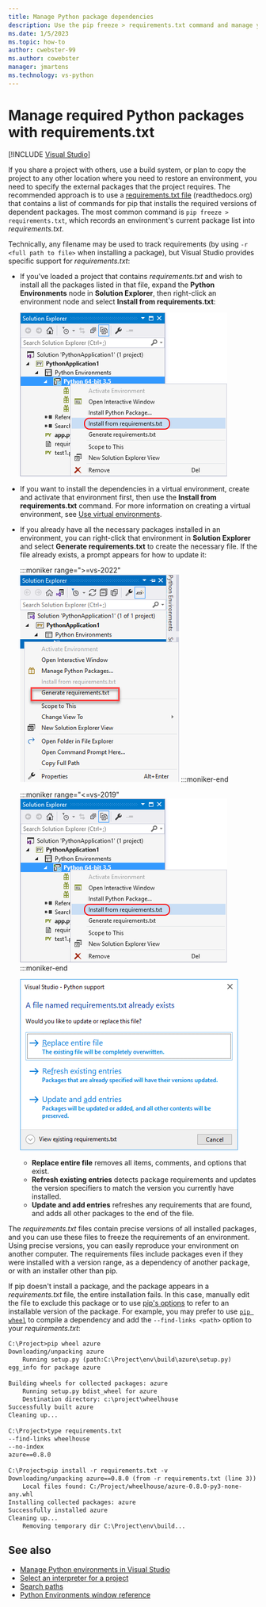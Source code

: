 ```yaml
---
title: Manage Python package dependencies
description: Use the pip freeze > requirements.txt command and manage your Python package dependencies for application development in Visual Studio.
ms.date: 1/5/2023
ms.topic: how-to
author: cwebster-99
ms.author: cowebster
manager: jmartens
ms.technology: vs-python
---
```

# Manage required Python packages with requirements.txt

 [!INCLUDE [Visual Studio](~/includes/applies-to-version/vs-windows-only.md)]

If you share a project with others, use a build system, or plan to copy the project to any other location where you need to restore an environment, you need to specify the external packages that the project requires. The recommended approach is to use a [requirements.txt file](https://pip.readthedocs.org/en/latest/user_guide.html#requirements-files) (readthedocs.org) that contains a list of commands for pip that installs the required versions of dependent packages. The most common command is `pip freeze > requirements.txt`, which records an environment's current package list into *requirements.txt*.

Technically, any filename may be used to track requirements (by using `-r <full path to file>` when installing a package), but Visual Studio provides specific support for *requirements.txt*:

- If you've loaded a project that contains *requirements.txt* and wish to install all the packages listed in that file, expand the **Python Environments** node in **Solution Explorer**, then right-click an environment node and select **Install from requirements.txt**:

    ![Install from requirements.txt-2019](media/environments/environments-requirements-txt-install.png)

- If you want to install the dependencies in a virtual environment, create and activate that environment first, then use the **Install from requirements.txt** command. For more information on creating a virtual environment, see [Use virtual environments](selecting-a-python-environment-for-a-project.md#use-virtual-environments).

- If you already have all the necessary packages installed in an environment, you can right-click that environment in **Solution Explorer** and select **Generate requirements.txt** to create the necessary file. If the file already exists, a prompt appears for how to update it:

    :::moniker range=">=vs-2022"
    ![Generate requirements.txt](media/environments/environments-requirements-txt-install-2022.png)
    :::moniker-end

    :::moniker range="<=vs-2019"
    ![Generate requirements.txt](media/environments/environments-requirements-txt-install.png)
    :::moniker-end

    ![Update requirements.txt options](media/environments/environments-requirements-txt-replace.png)

  - **Replace entire file** removes all items, comments, and options that exist.
  - **Refresh existing entries** detects package requirements and updates the version specifiers to match the version you currently have installed.
  - **Update and add entries** refreshes any requirements that are found, and adds all other packages to the end of the file.

The *requirements.txt* files contain precise versions of all installed packages, and you can use these files to freeze the requirements of an environment. Using precise versions, you can easily reproduce your environment on another computer. The requirements files include packages even if they were installed with a version range, as a dependency of another package, or with an installer other than pip.

If pip doesn't install a package, and the package appears in a *requirements.txt* file, the entire installation fails. In this case, manually edit the file to exclude this package or to use [pip's options](https://pip.readthedocs.org/en/latest/reference/pip_install.html#requirements-file-format) to refer to an installable version of the package. For example, you may prefer to use [`pip wheel`](https://pip.readthedocs.org/en/latest/reference/pip_wheel.html) to compile a dependency and add the `--find-links <path>` option to your *requirements.txt*:

```output
C:\Project>pip wheel azure
Downloading/unpacking azure
    Running setup.py (path:C:\Project\env\build\azure\setup.py) egg_info for package azure

Building wheels for collected packages: azure
    Running setup.py bdist_wheel for azure
    Destination directory: c:\project\wheelhouse
Successfully built azure
Cleaning up...

C:\Project>type requirements.txt
--find-links wheelhouse
--no-index
azure==0.8.0

C:\Project>pip install -r requirements.txt -v
Downloading/unpacking azure==0.8.0 (from -r requirements.txt (line 3))
    Local files found: C:/Project/wheelhouse/azure-0.8.0-py3-none-any.whl
Installing collected packages: azure
Successfully installed azure
Cleaning up...
    Removing temporary dir C:\Project\env\build...
```

## See also

- [Manage Python environments in Visual Studio](managing-python-environments-in-visual-studio.md)
- [Select an interpreter for a project](selecting-a-python-environment-for-a-project.md)
- [Search paths](search-paths.md)
- [Python Environments window reference](python-environments-window-tab-reference.md)
